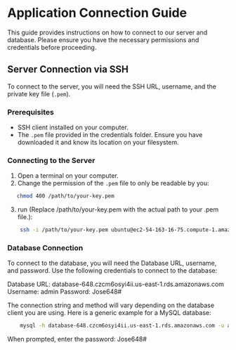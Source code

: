 # Application Connection Guide

This guide provides instructions on how to connect to our server and database. Please ensure you have the necessary permissions and credentials before proceeding.

## Server Connection via SSH

To connect to the server, you will need the SSH URL, username, and the private key file (`.pem`).

### Prerequisites

- SSH client installed on your computer.
- The `.pem` file provided in the credentials folder. Ensure you have downloaded it and know its location on your filesystem.

### Connecting to the Server

1. Open a terminal on your computer.
2. Change the permission of the `.pem` file to only be readable by you:

```bash
   chmod 400 /path/to/your-key.pem
```
3. run (Replace /path/to/your-key.pem with the actual path to your .pem file.):
```bash
    ssh -i /path/to/your-key.pem ubuntu@ec2-54-163-16-75.compute-1.amazonaws.com
```
### Database Connection

To connect to the database, you will need the Database URL, username, and password.
Use the following credentials to connect to the database:

Database URL: database-648.czcm6osyi4ii.us-east-1.rds.amazonaws.com
Username: admin
Password: Jose648#

The connection string and method will vary depending on the database client you are using. Here is a generic example for a MySQL database:

```bash
    mysql -h database-648.czcm6osyi4ii.us-east-1.rds.amazonaws.com -u admin -p
```
When prompted, enter the password: Jose648#